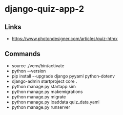 # django-quiz-app-2

## Links
- https://www.photondesigner.com/articles/quiz-htmx

## Commands
- source ./venv/bin/activate
- python --version
- pip install --upgrade django pyyaml python-dotenv
- django-admin startproject core .
- python manage.py startapp sim
- python manage.py makemigrations
- python manage.py migrate
- python manage.py loaddata quiz_data.yaml
- python manage.py runserver
